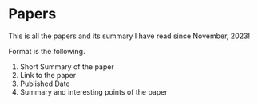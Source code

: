 # Papers

This is all the papers and its summary I have read since November, 2023!

Format is the following.

1. Short Summary of the paper 
2. Link to the paper
3. Published Date
4. Summary and interesting points of the paper
